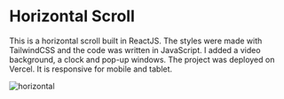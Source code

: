 # Horizontal Scroll

This is a horizontal scroll built in ReactJS. The styles were made with TailwindCSS and the code was written in JavaScript. I added a video background, a clock and pop-up windows. The project was deployed on Vercel. It is responsive for mobile and tablet.

![horizontal](https://user-images.githubusercontent.com/71913145/219325740-39741a98-14ee-4617-86aa-bf0936765217.png)

